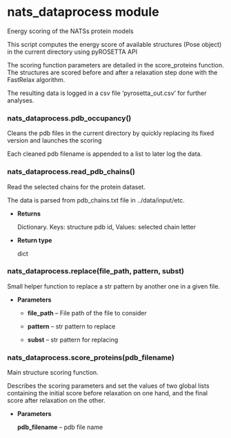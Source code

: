 # nats_dataprocess module

Energy scoring of the NATSs protein models

This script computes the energy score of available structures (Pose object) in the current directory using pyROSETTA API

The scoring function parameters are detailed in the score_proteins function. The structures are scored before and
after a relaxation step done with the FastRelax algorithm.

The resulting data is logged in a csv file ‘pyrosetta_out.csv’ for further analyses.


### nats_dataprocess.pdb_occupancy()
Cleans the pdb files in the current directory by quickly replacing its fixed version and launches the scoring

Each cleaned pdb filename is appended to a list to later log the data.


### nats_dataprocess.read_pdb_chains()
Read the selected chains for the protein dataset.

The data is parsed from pdb_chains.txt file in ../data/input/etc.


* **Returns**

    Dictionary. Keys: structure pdb id, Values: selected chain letter



* **Return type**

    dict



### nats_dataprocess.replace(file_path, pattern, subst)
Small helper function to replace a str pattern by another one in a given file.


* **Parameters**

    
    * **file_path** – File path of the file to consider


    * **pattern** – str pattern to replace


    * **subst** – str pattern for replacing



### nats_dataprocess.score_proteins(pdb_filename)
Main structure scoring function.

Describes the scoring parameters and set the values of two global lists containing
the initial score before relaxation on one hand, and the final score after relaxation on the other.


* **Parameters**

    **pdb_filename** – pdb file name
